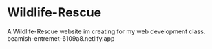 # Wildlife-Rescue
A Wildlife-Rescue website im creating for my web development class.
beamish-entremet-6109a8.netlify.app
